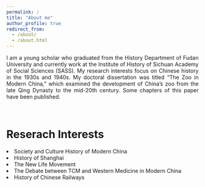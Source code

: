 ```yaml
---
permalink: /
title: "About me"
author_profile: true
redirect_from: 
  - /about/
  - /about.html
---
```


<div style="text-align: justify; text-justify: inter-word;">
I am a young scholar who graduated from the History Department of Fudan University and currently work at the Institute of History of Sichuan Academy of Social Sciences (SASS). My research interests focus on Chinese history in the 1930s and 1940s. My doctoral dissertation was titled “The Zoo in Modern China,” which examined the development of China’s zoo from the late Qing Dynasty to the mid-20th century. Some chapters of this paper have been published.
</div>

<br>
<br>

Reserach Interests
======
<li>Society and Culture History of Modern China<br>
<li>History of Shanghai<br>
<li>The New Life Movement<br>
<li>The Debate between TCM and Western Medicine in Modern China<br>
<li>History of Chinese Railways<br>


